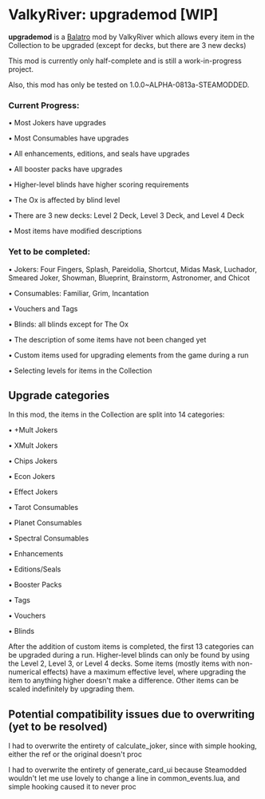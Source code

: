 # ValkyRiver: upgrademod [WIP]
**upgrademod** is a [Balatro](https://store.steampowered.com/app/2379780/Balatro/) mod by ValkyRiver which allows every item in the Collection to be upgraded (except for decks, but there are 3 new decks)

This mod is currently only half-complete and is still a work-in-progress project.

Also, this mod has only be tested on 1.0.0~ALPHA-0813a-STEAMODDED.

### Current Progress:
• Most Jokers have upgrades

• Most Consumables have upgrades

• All enhancements, editions, and seals have upgrades

• All booster packs have upgrades

• Higher-level blinds have higher scoring requirements

• The Ox is affected by blind level

• There are 3 new decks: Level 2 Deck, Level 3 Deck, and Level 4 Deck

• Most items have modified descriptions

### Yet to be completed:
• Jokers: Four Fingers, Splash, Pareidolia, Shortcut, Midas Mask, Luchador, Smeared Joker, Showman, Blueprint, Brainstorm, Astronomer, and Chicot

• Consumables: Familiar, Grim, Incantation

• Vouchers and Tags

• Blinds: all blinds except for The Ox

• The description of some items have not been changed yet

• Custom items used for upgrading elements from the game during a run

• Selecting levels for items in the Collection

## Upgrade categories
In this mod, the items in the Collection are split into 14 categories:

• +Mult Jokers

• XMult Jokers

• Chips Jokers

• Econ Jokers

• Effect Jokers

• Tarot Consumables

• Planet Consumables

• Spectral Consumables

• Enhancements

• Editions/Seals

• Booster Packs

• Tags

• Vouchers

• Blinds

After the addition of custom items is completed, the first 13 categories can be upgraded during a run. Higher-level blinds can only be found by using the Level 2, Level 3, or Level 4 decks. Some items (mostly items with non-numerical effects) have a maximum effective level, where upgrading the item to anything higher doesn't make a difference. Other items can be scaled indefinitely by upgrading them.

## Potential compatibility issues due to overwriting (yet to be resolved)

I had to overwrite the entirety of calculate_joker, since with simple hooking, either the ref or the original doesn't proc

I had to overwrite the entirety of generate_card_ui because Steamodded wouldn't let me use lovely to change a line in common_events.lua, and simple hooking caused it to never proc
